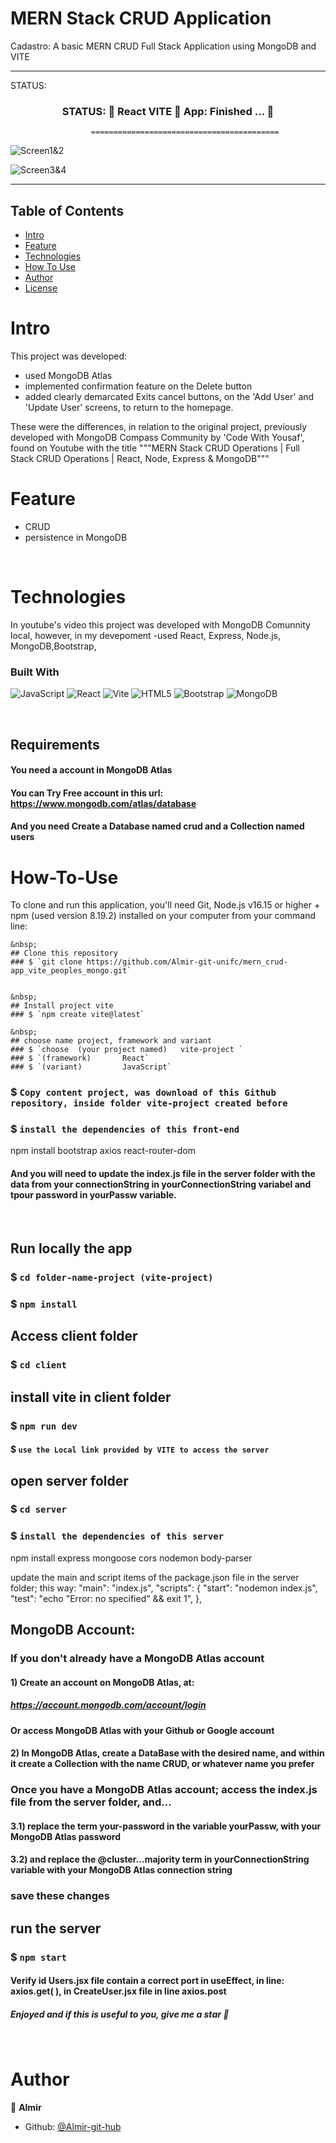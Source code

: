 <h1>MERN Stack CRUD Application</h1>

Cadastro: A basic MERN CRUD Full Stack Application using MongoDB and VITE

---------------------------------------------------------------------------------------------------------

STATUS: 
<h3 align="center">  
	 STATUS: 🔔  React VITE 🚀  App:   Finished ...  🎯 
</h3>

                      ==========================================

![Screen1&2](https://github.com/Almir-git-unifc/mern_crud-app_vite_peoples_mongo/blob/main/scr12.png)

![Screen3&4](https://github.com/Almir-git-unifc/mern_crud-app_vite_peoples_mongo/blob/main/scr34.png)


--------------------------------------------------------------------------------------

<!-- START doctoc generated TOC please keep comment here to allow auto update -->
<!-- DON'T EDIT THIS SECTION, INSTEAD RE-RUN doctoc TO UPDATE -->
## Table of Contents
- [Intro](#Intro)
- [Feature](#Feature)
- [Technologies](#Technologies)
- [How To Use](#How-To-Use)
- [Author](#Author)
- [License](#License)

<!-- END doctoc generated TOC please keep comment here to allow auto update -->


# Intro <a name = "Intro"></a>


This project was developed:
- used MongoDB Atlas
- implemented confirmation feature on the Delete button 
- added clearly demarcated Exits cancel buttons, on the 'Add User' and 'Update User' screens, to return to the homepage.

These were the differences, in relation to the original project, previously developed with MongoDB Compass Community by 'Code With Yousaf', found on Youtube with the title """MERN Stack CRUD Operations | Full Stack CRUD Operations | React, Node, Express & MongoDB"""



# Feature <a name = "Feature"></a>
- CRUD
- persistence in MongoDB



&nbsp;
# Technologies <a name = "Technologies"></a>
In youtube's video this project was developed with MongoDB Comunnity local, however, in my devepoment 
-used React, Express, Node.js, MongoDB,Bootstrap, 

### Built With 

![JavaScript](https://img.shields.io/badge/javascript-%23323330.svg?style=for-the-badge&logo=javascript&logoColor=%23F7DF1E)
![React](https://img.shields.io/badge/react-%2320232a.svg?style=for-the-badge&logo=react&logoColor=%2361DAFB)
![Vite](https://img.shields.io/badge/vite-%23646CFF.svg?style=for-the-badge&logo=vite&logoColor=white)
![HTML5](https://img.shields.io/badge/html5-%23E34F26.svg?style=for-the-badge&logo=html5&logoColor=white)
![Bootstrap](https://img.shields.io/badge/bootstrap-%238511FA.svg?style=for-the-badge&logo=bootstrap&logoColor=white)
![MongoDB](https://img.shields.io/badge/MongoDB-4EA94B?style=for-the-badge&logo=mongodb&logoColor=white)

 
&nbsp;

## Requirements
#### You need a account in MongoDB Atlas
#### You can Try Free account in this url: https://www.mongodb.com/atlas/database
#### And you need Create a Database named crud and a Collection named users


# How-To-Use <a name = "How-To-Use"></a>

To clone and run this application, you'll need Git, Node.js v16.15 or higher + npm (used version 8.19.2) installed on your computer from your command line:

```
&nbsp;
## Clone this repository
### $ `git clone https://github.com/Almir-git-unifc/mern_crud-app_vite_peoples_mongo.git`


&nbsp;
## Install project vite
### $ `npm create vite@latest`

&nbsp;
## choose name project, framework and variant
### $ `choose  (your project named)   vite-project `
### $ `(framework)       React`
### $ `(variant)         JavaScript`
```

### $ `Copy content project, was download of this Github repository, inside folder vite-project created before`

### $ `install the dependencies of this front-end`
npm install bootstrap axios react-router-dom

#### And you will need to update the index.js file in the server folder with the data from your connectionString in yourConnectionString variabel and tpour password in yourPassw variable.

&nbsp;
## Run locally the app
### $ `cd folder-name-project (vite-project)`
### $ `npm install`

## Access client folder 
### $ `cd client`

## install vite in client folder
### $ `npm run dev`
#### $ `use the Local link provided by VITE to access the server`

## open server folder
### $ `cd server`

### $ `install the dependencies of this server`
npm install express   mongoose    cors    nodemon body-parser


update the main and script items of the package.json file in the server folder; this way:
  "main": "index.js",
  "scripts": {
	"start": "nodemon index.js",
	"test": "echo \"Error: no specified\" && exit 1",
  },




## MongoDB Account: 
### If you don't already have a MongoDB Atlas account
 #### 1) Create an account on MongoDB Atlas, at:
 ##### https://account.mongodb.com/account/login

 #### Or access MongoDB Atlas with your Github or Google account

 #### 2) In MongoDB Atlas, create a DataBase with the desired name, and within it create a Collection with the name CRUD, or whatever name you prefer



### Once you have a MongoDB Atlas account; access the index.js file from the server folder, and...
 #### 3.1) replace the term your-password in the variable yourPassw, with your MongoDB Atlas password
 #### 3.2) and replace the @cluster...majority term in yourConnectionString variable with your MongoDB Atlas connection string

### save these changes



## run the server
### $ `npm start`


#### Verify id Users.jsx file contain a correct port in useEffect, in line: axios.get( ), in CreateUser.jsx file in line axios.post


<h5>
 Enjoyed and if this is useful to you, give me a star 🌟
</h5>



&nbsp;
# Author <a name = "Author"></a>

👤 **Almir**

- Github: [@Almir-git-hub](https://github.com/Almir-git-unifc)

